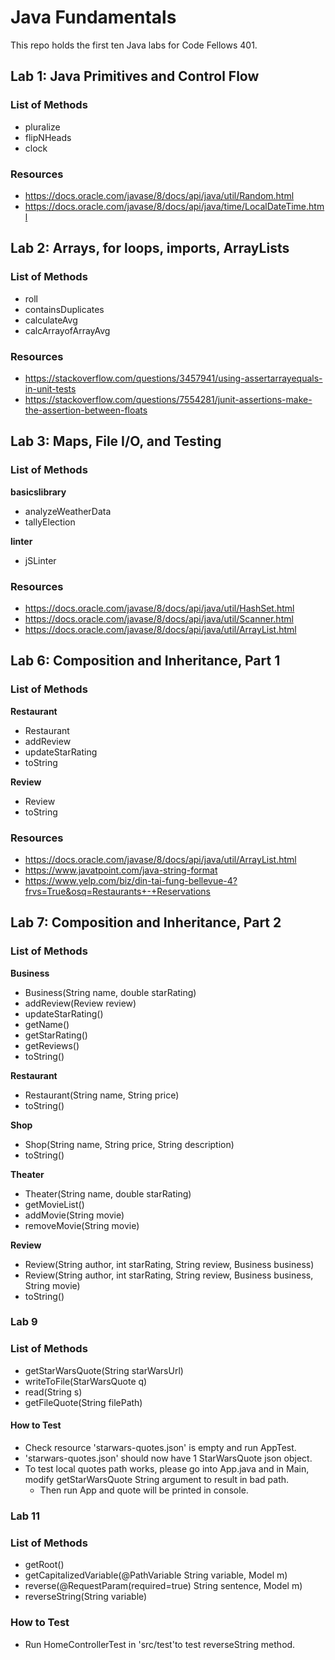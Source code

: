 # Java Fundamentals

This repo holds the first ten Java labs for Code Fellows 401.

## Lab 1: Java Primitives and Control Flow
### List of Methods
* pluralize
* flipNHeads
* clock

### Resources
* https://docs.oracle.com/javase/8/docs/api/java/util/Random.html
* https://docs.oracle.com/javase/8/docs/api/java/time/LocalDateTime.html

## Lab 2: Arrays, for loops, imports, ArrayLists
### List of Methods
* roll
* containsDuplicates
* calculateAvg
* calcArrayofArrayAvg

### Resources
* https://stackoverflow.com/questions/3457941/using-assertarrayequals-in-unit-tests
* https://stackoverflow.com/questions/7554281/junit-assertions-make-the-assertion-between-floats

## Lab 3: Maps, File I/O, and Testing
### List of Methods
**basicslibrary**
* analyzeWeatherData
* tallyElection

**linter**
* jSLinter

### Resources
* https://docs.oracle.com/javase/8/docs/api/java/util/HashSet.html
* https://docs.oracle.com/javase/8/docs/api/java/util/Scanner.html
* https://docs.oracle.com/javase/8/docs/api/java/util/ArrayList.html

## Lab 6: Composition and Inheritance, Part 1
### List of Methods
**Restaurant**
* Restaurant
* addReview
* updateStarRating
* toString

**Review**
* Review
* toString

### Resources
* https://docs.oracle.com/javase/8/docs/api/java/util/ArrayList.html
* https://www.javatpoint.com/java-string-format
* https://www.yelp.com/biz/din-tai-fung-bellevue-4?frvs=True&osq=Restaurants+-+Reservations

## Lab 7: Composition and Inheritance, Part 2

### List of Methods
**Business**
* Business(String name, double starRating)
* addReview(Review review)
* updateStarRating()
* getName()
* getStarRating() 
* getReviews() 
* toString()

**Restaurant**
* Restaurant(String name, String price)
* toString()

**Shop**
* Shop(String name, String price, String description)
* toString()

**Theater**
* Theater(String name, double starRating)
* getMovieList()
* addMovie(String movie)
* removeMovie(String movie)

**Review**
* Review(String author, int starRating, String review, Business business)
* Review(String author, int starRating, String review, Business business, String movie)
* toString()

### Lab 9
### List of Methods
* getStarWarsQuote(String starWarsUrl)
* writeToFile(StarWarsQuote q)
* read(String s)
* getFileQuote(String filePath)

#### How to Test
* Check resource 'starwars-quotes.json' is empty and run AppTest.
* 'starwars-quotes.json' should now have 1 StarWarsQuote json object. 
* To test local quotes path works, please go into App.java and in Main, modify getStarWarsQuote String argument to result in bad path. 
  * Then run App and quote will be printed in console. 

### Lab 11
### List of Methods
* getRoot()
* getCapitalizedVariable(@PathVariable String variable, Model m)
* reverse(@RequestParam(required=true) String sentence, Model m)
* reverseString(String variable)

### How to Test
* Run HomeControllerTest in 'src/test'to test reverseString method. 
